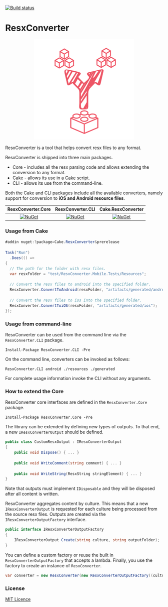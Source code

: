 [![Build status](https://ci.appveyor.com/api/projects/status/ig9llpalkl1hynxh?svg=true
)](https://ci.appveyor.com/project/jzeferino/resxconverter/)   

ResxConverter
===================

<p align="center">
  <img src="https://github.com/jzeferino/ResxConverter/blob/master/art/icon.png?raw=true"/>
</p>

ResxConverter is a tool that helps convert resx files to any format.

ResxConverter is shipped into three main packages.
* Core - includes all the resx parsing code and allows extending the conversion to any format.
* Cake - allows its use in a [Cake](http://cakebuild.net/) script.
* CLI - allows its use from the command-line.

Both the Cake and CLI packages include all the available converters, namely support for conversion to **iOS and Android resource files**.

| ResxConverter.Core | ResxConverter.CLI | Cake.ResxConverter |
|    :---:     |     :---:      |     :---:     |
| [![NuGet](https://img.shields.io/nuget/v/ResxConverter.Core.svg?label=NuGet)](https://www.nuget.org/packages/ResxConverter.Core/)   |[![NuGet](https://img.shields.io/nuget/v/ResxConverter.CLI.svg?label=NuGet)](https://www.nuget.org/packages/ResxConverter.CLI/)     | [![NuGet](https://img.shields.io/nuget/v/Cake.ResxConverter.svg?label=NuGet)](https://www.nuget.org/packages/Cake.ResxConverter/)    |

### Usage from Cake
```c#
#addin nuget:?package=Cake.ResxConverter&prerelease

Task("Run")
  .Does(() =>
{
  // The path for the folder with resx files.
  var resxFolder = "test/ResxConverter.Mobile.Tests/Resources"; 
  
  // Convert the resx files to android into the specified folder.
  ResxConverter.ConvertToAndroid(resxFolder, "artifacts/generated/android");
  
  // Convert the resx files to ios into the specified folder.
  ResxConverter.ConvertToiOS(resxFolder, "artifacts/generated/ios");
});
```

### Usage from command-line

ResxConverter can be used from the command line via the `ResxConverter.CLI` package.

```
Install-Package ResxConverter.CLI -Pre
```

On the command line, converters can be invoked as follows:

```
ResxConverter.CLI android ./resources ./generated
```

For complete usage information invoke the CLI without any arguments.

### How to extend the Core

ResxConverter core interfaces are defined in the `ResxConverter.Core` package.

```
Install-Package ResxConverter.Core -Pre
```

The library can be extended by defining new types of outputs. To that end, a new `IResxConverterOutput` should be defined.

```c#
public class CustomResxOutput : IResxConverterOutput
{
    public void Dispose() { ... }

    public void WriteComment(string comment) { ... }

    public void WriteString(ResxString stringElement) { ... }
}
```

Note that outputs must implement `IDisposable` and they will be disposed after all content is written.

ResxConverter aggregates content by culture. This means that a new `IResxConverterOutput` is requested for each culture being processed from the source resx files. Outputs are created via the `IResxConverterOutputFactory` interface.

```c#
public interface IResxConverterOutputFactory
{
    IResxConverterOutput Create(string culture, string outputFolder);
}
```

You can define a custom factory or reuse the built in `ResxConverterOutputFactory` that accepts a lambda. Finally, you use the factory to create an instance of `ResxConverter`.

```c#
var converter = new ResxConverter(new ResxConverterOutputFactory((culture, outputFolder) => new CustomResxOutput(outputFolder, culture)));
```

### License
[MIT Licence](LICENSE) 

